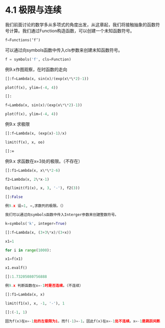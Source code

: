 # 4.1 极限与连续

我们前面讨论的数学多从多项式的角度出发，从这章起，我们将接触抽象的函数符号计算。我们通过Function构造函数，可以创建一个未知函数符号。

```python
f=Functions(‘f’)
```
可以通过向symbols函数中传入cls参数来创建未知函数符号。

```python
f = symbols('f', cls=Function)
```

例9.x作图观察，在时函数的走向
```python
[]:f=Lambda(x, sin(x)/(exp(x\*\*2)-1))

plot(f(x), ylim=(-4, 4))

[]:

f=Lambda(x, sin(x)/(exp(x\*\*2)-1))

plot(f(x), ylim=(-4, 4))
```
例9.x 求极限

```python
[]:f=Lambda(x, (exp(x)-1)/x)

limit(f(x), x, oo)

[]:∞
```
例9.x 求函数在x=3处的极限。（不存在）
```python
[]:f1=Lambda(x, x\*\*2-6)

f2=Lambda(x, 2\*x-1)

Eq(limit(f1(x), x, 3, '-'), f2(3))

[]:False

例9.x 设=1, =,求数列的极限。（）

我们可以通过向symbols函数中传入Interger参数来创建整数符号。

k=symbols('k', integer=True)

[]:f=Lambda(x, (3+3\*x)/(3+x))

x1=1

for i in range(1000):

x1=f(x1)

x1.evalf()

[]:1.73205080756888

例9.x 判断函数在x=-1时是否连续。（不连续）

[]:f1=Lambda(x, x)

limit(f1(x), x, -1, '-'), 1

[]:(-1, 1)

因为f(x)在x=-1处的左极限为1，而f(-1)=-1，因此f(x)在x=-1处不连续。x=-1是跳跃间断点。
```